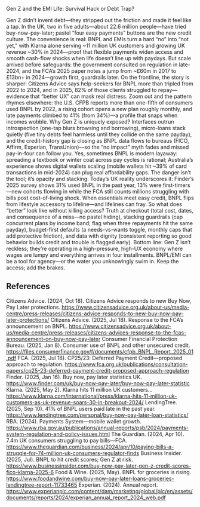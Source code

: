 Gen Z and the EMI Life: Survival Hack or Debt Trap?

Gen Z didn’t invent debt—they stripped out the friction and made it feel like a tap. In the UK, two in five adults—about 22.6 million people—have tried buy-now-pay-later; pastel “four easy payments” buttons are the new credit culture. The convenience is real: BNPL and EMIs turn a hard “no” into “not yet,” with Klarna alone serving ~11 million UK customers and growing UK revenue ~30% in 2024—proof that flexible payments widen access and smooth cash-flow shocks when life doesn’t line up with paydays. But scale arrived before safeguards: the government consulted on regulation in late-2024, and the FCA’s 2025 paper notes a jump from ~£60m in 2017 to £13bn+ in 2024—growth first, guardrails later. On the frontline, the story is sharper: Citizens Advice says help-seekers for BNPL more than tripled from 2022 to 2024, and in 2025, 82% of those clients struggled to repay—evidence that “better UX” can mask real distress. Zoom out and the pattern rhymes elsewhere: the U.S. CFPB reports more than one-fifth of consumers used BNPL by 2022, a rising cohort opens a new plan roughly monthly, and late payments climbed to 41% (from 34%)—a profile that snaps when incomes wobble. Why Gen Z is uniquely exposed? Interfaces outrun introspection (one-tap blurs browsing and borrowing), micro-loans stack quietly (five tiny debts feel harmless until they collide on the same payday), and the credit-history gap is closing as BNPL data flows to bureaus (FICO, Affirm, Experian, TransUnion)—so the “no impact” myth fades and missed pay-in-four can follow you. Yes, sometimes BNPL is modern layaway: spreading a textbook or winter coat across pay cycles is rational; Australia’s experience shows digital wallets scaling (mobile wallets hit ~39% of card transactions in mid-2024) can plug real affordability gaps. The danger isn’t the tool; it’s opacity and stacking. Today’s UK reality underscores it: Finder’s 2025 survey shows 31% used BNPL in the past year, 13% were first-timers—new cohorts flowing in while the FCA still counts millions struggling with bills post cost-of-living shock. When essentials meet easy credit, BNPL flips from lifestyle accessory to lifeline—and lifelines can fray. So what does “better” look like without killing access? Truth at checkout (total cost, dates, and consequence of a miss—no pastel hiding), stacking guardrails (cap concurrent plans by income band; flag when three repayments hit the same payday), budget-first defaults (a needs-vs-wants toggle, monthly caps that add protective friction), and data with dignity (consistent reporting so good behavior builds credit and trouble is flagged early). Bottom line: Gen Z isn’t reckless; they’re operating in a high-pressure, high-UX economy where wages are lumpy and everything arrives in four installments. BNPL/EMI can be a tool for agency—or the water you unknowingly swim in. Keep the access; add the brakes.

## References 

Citizens Advice. (2024, Oct 18). Citizens Advice responds to new Buy Now, Pay Later protections. https://www.citizensadvice.org.uk/about-us/media-centre/press-releases/citizens-advice-responds-to-new-buy-now-pay-later-protections/
Citizens Advice. (2025, Jul 18). Response to the FCA’s announcement on BNPL. https://www.citizensadvice.org.uk/about-us/media-centre/press-releases/citizens-advices-response-to-the-fcas-announcement-on-buy-now-pay-later
Consumer Financial Protection Bureau. (2025, Jan 8). Consumer use of BNPL and other unsecured credit. https://files.consumerfinance.gov/f/documents/cfpb_BNPL_Report_2025_01.pdf
FCA. (2025, Jul 18). CP25/23: Deferred Payment Credit—proposed approach to regulation. https://www.fca.org.uk/publications/consultation-papers/cp25-23-deferred-payment-credit-proposed-approach-regulation
 Finder. (2025, Jan 16). Buy now, pay later statistics UK. https://www.finder.com/uk/buy-now-pay-later/buy-now-pay-later-statistic
Klarna. (2025, May 2). Klarna hits 11 million UK customers… https://www.klarna.com/international/press/klarna-hits-11-million-uk-customers-as-uk-revenue-soars-30-in-breakout-2024/
 LendingTree. (2025, Sep 10). 41% of BNPL users paid late in the past year. https://www.lendingtree.com/personal/buy-now-pay-later-loan-statistics/
 RBA. (2024). Payments System—mobile wallet growth. https://www.rba.gov.au/publications/annual-reports/psb/2024/payments-system-regulation-and-policy-issues.html
The Guardian. (2024, Apr 10). 7.4m UK consumers struggling to pay bills—FCA. https://www.theguardian.com/business/2024/apr/10/paying-bills-a-struggle-for-74-million-uk-consumers-regulator-finds
Business Insider. (2025, Jul). BNPL to hit credit scores; Gen Z at risk. https://www.businessinsider.com/buy-now-pay-later-gen-z-credit-scores-fico-klarna-2025-6
Food & Wine. (2025, May). BNPL for groceries is rising. https://www.foodandwine.com/buy-now-pay-later-loans-groceries-lendingtree-report-11733465
Experian. (2024). Annual report. https://www.experianplc.com/content/dam/marketing/global/plc/en/assets/documents/reports/2024/experian_annual_report_2024_web.pdf
